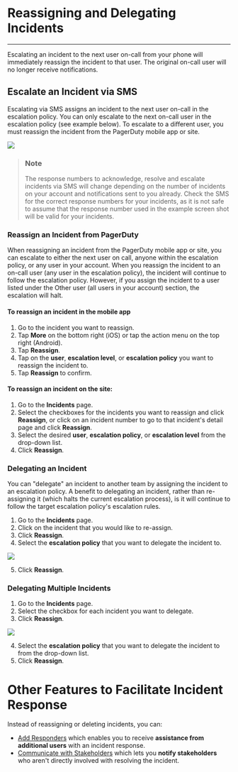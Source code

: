 
# Reassigning and Delegating Incidents
---
Escalating an incident to the next user on-call from your phone will immediately reassign the incident to that user.  The original on-call user will no longer receive notifications.

## Escalate an Incident via SMS

Escalating via SMS assigns an incident to the next user on-call in the escalation policy. You can only escalate to the next on-call user in the escalation policy (see example below). To escalate to a different user, you must reassign the incident from the PagerDuty mobile app or site.

![](https://files.readme.io/4318f6c-0f029f6-IMG_2434.png)

<!-- theme: info -->

> ### Note
>
> The response numbers to acknowledge, resolve and escalate incidents via SMS will change depending on the number of incidents on your account and notifications sent to you already. Check the SMS for the correct response numbers for your incidents, as it is not safe to assume that the response number used in the example screen shot will be valid for your incidents.

### Reassign an Incident from PagerDuty

When reassigning an incident from the PagerDuty mobile app or site, you can escalate to either the next user on call, anyone within the escalation policy, or any user in your account. When you reassign the incident to an on-call user (any user in the escalation policy), the incident will continue to follow the escalation policy. However, if you assign the incident to a user listed under the Other user (all users in your account) section, the escalation will halt.

#### To reassign an incident in the mobile app
1. Go to the incident you want to reassign.
2. Tap **More** on the bottom right (iOS) or tap the  action menu on the top right (Android).
3. Tap **Reassign**.
4. Tap on the **user**, **escalation level**, or **escalation policy** you want to reassign the incident to.
5. Tap **Reassign** to confirm.

#### To reassign an incident on the site:
1. Go to the **Incidents** page.
2. Select the checkboxes for the incidents you want to reassign and click **Reassign**, or click on an incident number to go to that incident's detail page and click **Reassign**.
3. Select the desired **user**, **escalation policy**, or **escalation level** from the drop-down list.
4. Click **Reassign**.

### Delegating an Incident
You can "delegate" an incident to another team by assigning the incident to an escalation policy. A benefit to delegating an incident, rather than re-assigning it (which halts the current escalation process), is it will continue to follow the target escalation policy's escalation rules.
1. Go to the **Incidents** page.
2. Click on the incident that you would like to re-assign.
3. Click **Reassign**.
4. Select the **escalation policy** that you want to delegate the incident to.

![](https://files.readme.io/91cf514-Screen_Shot_2018-06-06_at_4.00.27_PM.png)

5. Click **Reassign**.

### Delegating Multiple Incidents
1. Go to the **Incidents** page.
2. Select the checkbox for each incident you want to delegate.
3. Click **Reassign**.

![](https://files.readme.io/f5246bb-reassigning-delegating-reassign-multiple.png)

4. Select the **escalation policy** that you want to delegate the incident to from the drop-down list.
5. Click **Reassign**.

# Other Features to Facilitate Incident Response

Instead of reassigning or deleting incidents, you can: 

* [Add Responders](/docs/mobilizing-a-response) which enables you to receive **assistance from additional users** with an incident response. 
* [Communicate with Stakeholders](/docs/communicating-with-stakeholders) which lets you **notify stakeholders** who aren't directly involved with resolving the incident.
